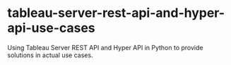 # tableau-server-rest-api-and-hyper-api-use-cases
Using Tableau Server REST API and Hyper API in Python to provide solutions in actual use cases.
